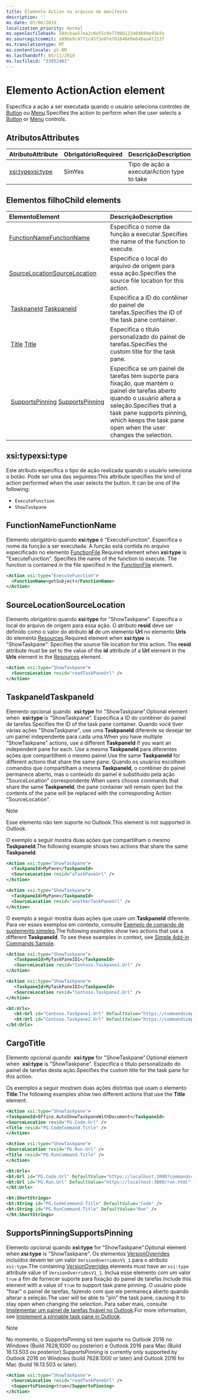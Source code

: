 ```yaml
---
title: Elemento Action no arquivo de manifesto
description: ''
ms.date: 05/08/2019
localization_priority: Normal
ms.openlocfilehash: 58dcbae57ea2c0e55c9e7708b122484b99e956fe
ms.sourcegitcommit: a99be9c4771c45f3e07e781646e0e649aa47213f
ms.translationtype: MT
ms.contentlocale: pt-BR
ms.lasthandoff: 05/11/2019
ms.locfileid: "33952401"
---
```

# <a name="action-element"></a><span data-ttu-id="acacc-102">Elemento Action</span><span class="sxs-lookup"><span data-stu-id="acacc-102">Action element</span></span>

<span data-ttu-id="acacc-103">Especifica a ação a ser executada quando o usuário seleciona controles de [Button](control.md#button-control) ou [Menu](control.md#menu-dropdown-button-controls).</span><span class="sxs-lookup"><span data-stu-id="acacc-103">Specifies the action to perform when the user selects a  [Button](control.md#button-control) or [Menu](control.md#menu-dropdown-button-controls) controls.</span></span>

## <a name="attributes"></a><span data-ttu-id="acacc-104">Atributos</span><span class="sxs-lookup"><span data-stu-id="acacc-104">Attributes</span></span>

|  <span data-ttu-id="acacc-105">Atributo</span><span class="sxs-lookup"><span data-stu-id="acacc-105">Attribute</span></span>  |  <span data-ttu-id="acacc-106">Obrigatório</span><span class="sxs-lookup"><span data-stu-id="acacc-106">Required</span></span>  |  <span data-ttu-id="acacc-107">Descrição</span><span class="sxs-lookup"><span data-stu-id="acacc-107">Description</span></span>  |
|:-----|:-----|:-----|
|  [<span data-ttu-id="acacc-108">xsi:type</span><span class="sxs-lookup"><span data-stu-id="acacc-108">xsi:type</span></span>](#xsitype)  |  <span data-ttu-id="acacc-109">Sim</span><span class="sxs-lookup"><span data-stu-id="acacc-109">Yes</span></span>  | <span data-ttu-id="acacc-110">Tipo de ação a executar</span><span class="sxs-lookup"><span data-stu-id="acacc-110">Action type to take</span></span>|

## <a name="child-elements"></a><span data-ttu-id="acacc-111">Elementos filho</span><span class="sxs-lookup"><span data-stu-id="acacc-111">Child elements</span></span>

|  <span data-ttu-id="acacc-112">Elemento</span><span class="sxs-lookup"><span data-stu-id="acacc-112">Element</span></span> |  <span data-ttu-id="acacc-113">Descrição</span><span class="sxs-lookup"><span data-stu-id="acacc-113">Description</span></span>  |
|:-----|:-----|
|  [<span data-ttu-id="acacc-114">FunctionName</span><span class="sxs-lookup"><span data-stu-id="acacc-114">FunctionName</span></span>](#functionname) |    <span data-ttu-id="acacc-115">Especifica o nome da função a executar.</span><span class="sxs-lookup"><span data-stu-id="acacc-115">Specifies the name of the function to execute.</span></span> |
|  [<span data-ttu-id="acacc-116">SourceLocation</span><span class="sxs-lookup"><span data-stu-id="acacc-116">SourceLocation</span></span>](#sourcelocation) |    <span data-ttu-id="acacc-117">Especifica o local do arquivo de origem para essa ação.</span><span class="sxs-lookup"><span data-stu-id="acacc-117">Specifies the source file location for this action.</span></span> |
| <span data-ttu-id="acacc-118"> [TaskpaneId](#taskpaneid)</span><span class="sxs-lookup"><span data-stu-id="acacc-118"> [TaskpaneId](#taskpaneid)</span></span> | <span data-ttu-id="acacc-119">Especifica a ID do contêiner do painel de tarefas.</span><span class="sxs-lookup"><span data-stu-id="acacc-119">Specifies the ID of the task pane container.</span></span>|
| <span data-ttu-id="acacc-120"> [Title](#title)</span><span class="sxs-lookup"><span data-stu-id="acacc-120"> [Title](#title)</span></span> | <span data-ttu-id="acacc-121">Especifica o título personalizado do painel de tarefas.</span><span class="sxs-lookup"><span data-stu-id="acacc-121">Specifies the custom title for the task pane.</span></span>|
| <span data-ttu-id="acacc-122"> [SupportsPinning](#supportspinning)</span><span class="sxs-lookup"><span data-stu-id="acacc-122"> [SupportsPinning](#supportspinning)</span></span> | <span data-ttu-id="acacc-123">Especifica se um painel de tarefas tem suporte para fixação, que mantém o painel de tarefas aberto quando o usuário altera a seleção.</span><span class="sxs-lookup"><span data-stu-id="acacc-123">Specifies that a task pane supports pinning, which keeps the task pane open when the user changes the selection.</span></span>|
  

## <a name="xsitype"></a><span data-ttu-id="acacc-124">xsi:type</span><span class="sxs-lookup"><span data-stu-id="acacc-124">xsi:type</span></span>

<span data-ttu-id="acacc-p101">Este atributo especifica o tipo de ação realizada quando o usuário seleciona o botão. Pode ser uma das seguintes:</span><span class="sxs-lookup"><span data-stu-id="acacc-p101">This attribute specifies the kind of action performed when the user selects the button. It can be one of the following:</span></span>

- `ExecuteFunction`
- `ShowTaskpane`

## <a name="functionname"></a><span data-ttu-id="acacc-127">FunctionName</span><span class="sxs-lookup"><span data-stu-id="acacc-127">FunctionName</span></span>

<span data-ttu-id="acacc-p102">Elemento obrigatório quando **xsi:type** é "ExecuteFunction". Especifica o nome da função a ser executada. A função está contida no arquivo especificado no elemento [FunctionFile](functionfile.md).</span><span class="sxs-lookup"><span data-stu-id="acacc-p102">Required element when **xsi:type** is "ExecuteFunction". Specifies the name of the function to execute. The function is contained in the file specified in the [FunctionFile](functionfile.md) element.</span></span>

```xml
<Action xsi:type="ExecuteFunction">
  <FunctionName>getSubject</FunctionName>
</Action>
```

## <a name="sourcelocation"></a><span data-ttu-id="acacc-131">SourceLocation</span><span class="sxs-lookup"><span data-stu-id="acacc-131">SourceLocation</span></span>

<span data-ttu-id="acacc-p103">Elemento obrigatório quando **xsi:type** for "ShowTaskpane". Especifica o local do arquivo de origem para essa ação. O atributo **resid** deve ser definido como o valor do atributo **id** de um elemento **Url** no elemento **Urls** do elemento [Resources](resources.md).</span><span class="sxs-lookup"><span data-stu-id="acacc-p103">Required element when  **xsi:type** is "ShowTaskpane". Specifies the source file location for this action. The **resid** attribute must be set to the value of the **id** attribute of a **Url** element in the **Urls** element in the [Resources](resources.md) element.</span></span>

```xml
<Action xsi:type="ShowTaskpane">
  <SourceLocation resid="readTaskPaneUrl" />
</Action>
```  

## <a name="taskpaneid"></a><span data-ttu-id="acacc-135">TaskpaneId</span><span class="sxs-lookup"><span data-stu-id="acacc-135">TaskpaneId</span></span>

<span data-ttu-id="acacc-136">Elemento opcional quando  **xsi:type** for "ShowTaskpane".</span><span class="sxs-lookup"><span data-stu-id="acacc-136">Optional element when  **xsi:type** is "ShowTaskpane".</span></span> <span data-ttu-id="acacc-137">Especifica a ID do contêiner do painel de tarefas.</span><span class="sxs-lookup"><span data-stu-id="acacc-137">Specifies the ID of the task pane container.</span></span> <span data-ttu-id="acacc-138">Quando você tiver várias ações "ShowTaskpane", use uma **TaskpaneId** diferente se desejar ter um painel independente para cada uma.</span><span class="sxs-lookup"><span data-stu-id="acacc-138">When you have multiple "ShowTaskpane" actions, use a different **TaskpaneId** if you want an independent pane for each.</span></span> <span data-ttu-id="acacc-139">Use a mesma **TaskpaneId** para diferentes ações que compartilhem o mesmo painel.</span><span class="sxs-lookup"><span data-stu-id="acacc-139">Use the same **TaskpaneId** for  different actions that share the same pane.</span></span> <span data-ttu-id="acacc-140">Quando os usuários escolhem comandos que compartilham a mesma **TaskpaneId**, o contêiner do painel permanece aberto, mas o conteúdo do painel é substituído pela ação "SourceLocation" correspondente.</span><span class="sxs-lookup"><span data-stu-id="acacc-140">When users choose commands that share the same **TaskpaneId**, the pane container will remain open but the contents of the pane will be replaced with the corresponding Action "SourceLocation".</span></span>

> [!NOTE]
> <span data-ttu-id="acacc-141">Esse elemento não tem suporte no Outlook.</span><span class="sxs-lookup"><span data-stu-id="acacc-141">This element is not supported in Outlook.</span></span>

<span data-ttu-id="acacc-142">O exemplo a seguir mostra duas ações que compartilham o mesmo **TaskpaneId**.</span><span class="sxs-lookup"><span data-stu-id="acacc-142">The following example shows two actions that share the same **TaskpaneId**.</span></span>

```xml
<Action xsi:type="ShowTaskpane">
  <TaskpaneId>MyPane</TaskpaneId>
  <SourceLocation resid="aTaskPaneUrl" />
</Action>

<Action xsi:type="ShowTaskpane">
  <TaskpaneId>MyPane</TaskpaneId>
  <SourceLocation resid="anotherTaskPaneUrl" />
</Action>
```  

<span data-ttu-id="acacc-p105">O exemplo a seguir mostra duas ações que usam um **TaskpaneId** diferente. Para ver esses exemplos em contexto, consulte [Exemplo de comando de suplemento simples](https://github.com/OfficeDev/Office-Add-in-Commands-Samples/blob/master/Simple/Manifest/SimpleAddin.xml).</span><span class="sxs-lookup"><span data-stu-id="acacc-p105">The following examples show two actions that use a different **TaskpaneId**. To see these examples in context, see [Simple Add-in Commands Sample](https://github.com/OfficeDev/Office-Add-in-Commands-Samples/blob/master/Simple/Manifest/SimpleAddin.xml).</span></span>

```xml
<Action xsi:type="ShowTaskpane">
   <TaskpaneId>MyTaskPaneID1</TaskpaneId>
   <SourceLocation resid="Contoso.Taskpane1.Url" />
</Action>

<Action xsi:type="ShowTaskpane">
   <TaskpaneId>MyTaskPaneID2</TaskpaneId>
   <SourceLocation resid="Contoso.Taskpane2.Url" />
</Action>
```  

```xml
<bt:Urls>
   <bt:Url id="Contoso.Taskpane1.Url" DefaultValue="https://commandsimple.azurewebsites.net/Taskpane.html" />
   <bt:Url id="Contoso.Taskpane2.Url" DefaultValue="https://commandsimple.azurewebsites.net/Taskpane2.html" />
</bt:Urls>
```  

## <a name="title"></a><span data-ttu-id="acacc-145">Cargo</span><span class="sxs-lookup"><span data-stu-id="acacc-145">Title</span></span>

<span data-ttu-id="acacc-146">Elemento opcional quando  **xsi:type** for "ShowTaskpane".</span><span class="sxs-lookup"><span data-stu-id="acacc-146">Optional element when  **xsi:type** is "ShowTaskpane".</span></span> <span data-ttu-id="acacc-147">Especifica o título personalizado do painel de tarefas desta ação.</span><span class="sxs-lookup"><span data-stu-id="acacc-147">Specifies the custom title for the task pane for this action.</span></span>

<span data-ttu-id="acacc-148">Os exemplos a seguir mostram duas ações distintas que usam o elemento **Title**.</span><span class="sxs-lookup"><span data-stu-id="acacc-148">The following examples show two different actions that use the **Title** element.</span></span>

```xml
<Action xsi:type="ShowTaskpane">
<TaskpaneId>Office.AutoShowTaskpaneWithDocument</TaskpaneId>
<SourceLocation resid="PG.Code.Url" />
<Title resid="PG.CodeCommand.Title" />
</Action>
```

```xml
<Action xsi:type="ShowTaskpane">
<SourceLocation resid="PG.Run.Url" />
<Title resid="PG.RunCommand.Title" />
</Action>
```

```xml
<bt:Urls>
<bt:Url id="PG.Code.Url" DefaultValue="https://localhost:3000?commands=1" />
<bt:Url id="PG.Run.Url" DefaultValue="https://localhost:3000/run.html" />
</bt:Urls>
```

```xml
<bt:ShortStrings>
<bt:String id="PG.CodeCommand.Title" DefaultValue="Code" />
<bt:String id="PG.RunCommand.Title" DefaultValue="Run" />
</bt:ShortStrings>
```

## <a name="supportspinning"></a><span data-ttu-id="acacc-149">SupportsPinning</span><span class="sxs-lookup"><span data-stu-id="acacc-149">SupportsPinning</span></span>

<span data-ttu-id="acacc-150">Elemento opcional quando **xsi:type** for "ShowTaskpane".</span><span class="sxs-lookup"><span data-stu-id="acacc-150">Optional element when **xsi:type** is "ShowTaskpane".</span></span> <span data-ttu-id="acacc-151">Os elementos [VersionOverrides](versionoverrides.md) incluídos devem ter um valor `VersionOverridesV1_1` para o atributo `xsi:type`.</span><span class="sxs-lookup"><span data-stu-id="acacc-151">The containing [VersionOverrides](versionoverrides.md) elements must have an `xsi:type` attribute value of `VersionOverridesV1_1`.</span></span> <span data-ttu-id="acacc-152">Inclua esse elemento com um valor `true` a fim de fornecer suporte para fixação do painel de tarefas.</span><span class="sxs-lookup"><span data-stu-id="acacc-152">Include this element with a value of `true` to support task pane pinning.</span></span> <span data-ttu-id="acacc-153">O usuário pode "fixar" o painel de tarefas, fazendo com que ele permaneça aberto quando alterar a seleção.</span><span class="sxs-lookup"><span data-stu-id="acacc-153">The user will be able to "pin" the task pane, causing it to stay open when changing the selection.</span></span> <span data-ttu-id="acacc-154">Para saber mais, consulte [Implementar um painel de tarefas fixável no Outlook](/outlook/add-ins/pinnable-taskpane).</span><span class="sxs-lookup"><span data-stu-id="acacc-154">For more information, see [Implement a pinnable task pane in Outlook](/outlook/add-ins/pinnable-taskpane).</span></span>

> [!NOTE]
> <span data-ttu-id="acacc-155">No momento, o SupportsPinning só tem suporte no Outlook 2016 no Windows (Build 7628,1000 ou posterior) e Outlook 2016 para Mac (Build 16.13.503 ou posterior).</span><span class="sxs-lookup"><span data-stu-id="acacc-155">SupportsPinning is currently only supported by Outlook 2016 on Windows (build 7628.1000 or later) and Outlook 2016 for Mac (build 16.13.503 or later).</span></span>

```xml
<Action xsi:type="ShowTaskpane">
  <SourceLocation resid="readTaskPaneUrl" />
  <SupportsPinning>true</SupportsPinning>
</Action>
```
